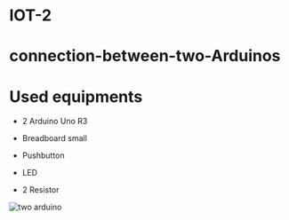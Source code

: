 # IOT-2
# connection-between-two-Arduinos

# Used equipments

- 2 Arduino Uno R3
  
- Breadboard small
  
- Pushbutton
  
- LED

- 2 Resistor

![two arduino](https://github.com/laylaAm/IOT_3/assets/139586277/3fd6981d-1302-48d8-8bb6-c386297b611c)
